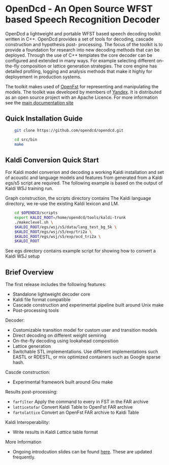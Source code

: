 OpenDcd - An Open Source WFST based Speech Recognition Decoder
=================

OpenDcd a lightweight and portable WFST based speech decoding toolkit written in C++. OpenDcd provides a set of tools for decoding, cascade construction and hypothesis post- processing. The focus of the toolkit is to provide a foundation for research into new decoding methods that can be deployed. Through the use of C++ templates the core decoder can be configured and extended in many ways. For example selecting different on-the-fly composition or lattice generation strategies. The core engine has detailed profiling, logging and analysis methods that make it highly for deployement in production systems.

The toolkit makes used of [OpenFst](http://openfst.org/) for representing and manipulating the models. The toolkit was developed by members of [Yandex](http://yandex.com/). It is distributed as an open source project with an Apache Licence. For more information see the [main documentation site](https://github.com/opendcd/opendcd.github.io/wiki)


Quick Installation Guide
-------------------------

````bash
    git clone https://github.com/opendcd/opendcd.git
````

````bash
    cd src/bin
    make
````

Kaldi Conversion Quick Start
-------------------------------

For Kaldi model converion and decoding a working Kaldi installation and 
set of acoustic and language models and features from generated from a Kaldi egs/s5 
script are required. The following example is based on the output of Kaldi WSJ training run.

Graph construction, the scripts directory contains 
The Kaldi language directory, we re-use the existing Kaldi lexicon and LM.

````bash
    cd $OPENDCD/scripts
    export KALDI_ROOT=/home/opendcd/tools/kaldi-trunk
    ./makeclevel.sh \
    $KALDI_ROOT/egs/wsj/s5/data/lang_test_bg_5k \
    $KALDI_ROOT/egs/wsj/s5/exp/tri2a \
    $KALDI_ROOT/egs/wsj/s5/exp/ocd_tri2a \
    $KALDI_ROOT
````


See egs directory contains example script for showing how to convert a Kaldi WSJ setup

Brief Overview
---------------

The first release includes the following features:

  - Standalone lightweight decoder core
  - Kaldi file format compatible
  - Cascade construction and experimental pipeline built around Unix make
  - Post-processing tools

Decoder:

  - Customizable transition model for custom user and transition models
  - Direct decoding on different weight semiring
  - On-the-fly decoding using lookahead composition
  - Lattice generation 
  - Switchable STL implementations. Use different implementations such EASTL or RDESTL, or mix optimized containers such as Google sparse hash.

Cascde construction:

  - Experimental framework built around Gnu make
  
Results post-processing:

  - ``farfilter`` Apply the command to every in FST in the FAR archive
  - ``latticetofar`` Convert Kaldi Table to OpenFst FAR archive
  - ``fartolattice`` Convert an OpenFst FAR archive to Kaldi Table

Kaldi Interoperability:

  - Write results in Kaldi *Lattice* table format

More Information

  - Ongoing introdcution slides can be found [here](https://dl.dropboxusercontent.com/u/321851/opendcd.pdf). These are updated frequently. 
